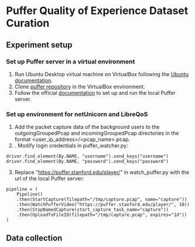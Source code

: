 # Puffer Quality of Experience Dataset Curation

## Experiment setup
### Set up Puffer server in a virtual environment
1. Run Ubuntu Desktop virtual machine on VirtualBox following the [Ubuntu documentation](https://ubuntu.com/tutorials/how-to-run-ubuntu-desktop-on-a-virtual-machine-using-virtualbox#1-overview).
2. Clone [puffer repository](https://github.com/StanfordSNR/puffer?tab=readme-ov-file) in the VirtualBox environment.
3. Follow the official [documentation](https://github.com/StanfordSNR/puffer/wiki/Documentation) to set up and run the local Puffer server.

### Set up environment for netUnicorn and LibreQoS
1. Add the packet capture data of the background users to the outgoingGroupedPcap and incomingGroupedPcap directories in the format <user_ip_address>/<pcap_name>.pcap.
2. . Modify login credentials in puffer_watcher.py:
```
driver.find_element(By.NAME, "username").send_keys("username")
driver.find_element(By.NAME, "password").send_keys("password")
```
3. Replace "https://puffer.stanford.edu/player/" in watch_puffer.py with the url of the local Puffer server:
```
pipeline = (
    Pipeline()
    .then(StartCapture(filepath="/tmp/capture.pcap", name="capture"))
    .then(WatchPufferVideo("https://puffer.stanford.edu/player/", 10))
    .then(StopNamedCapture(start_capture_task_name="capture"))
    .then(UploadToFileIO(filepath="/tmp/capture.pcap", expires="1d"))
)
```

## Data collection
